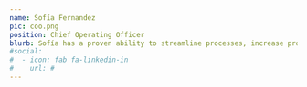 ```yaml
---
name: Sofía Fernandez
pic: coo.png
position: Chief Operating Officer
blurb: Sofía has a proven ability to streamline processes, increase productivity, and optimize resources with a keen eye for detail and a passion for efficiency.
#social:
#  - icon: fab fa-linkedin-in
#    url: #
---
```


